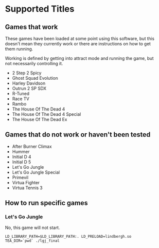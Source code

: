# Supported Titles

## Games that work

These games have been loaded at some point using this software, but this doesn't mean they currently work or there are instructions on how to get them running.

Working is defined by getting into attract mode and running the game, but not necessarily controlling it.

- 2 Step 2 Spicy
- Ghost Squad Evolution
- Harley Davidson
- Outrun 2 SP SDX
- R-Tuned
- Race TV
- Rambo
- The House Of The Dead 4
- The House Of The Dead 4 Special
- The House Of The Dead Ex

## Games that do not work or haven't been tested

- After Burner Climax
- Hummer
- Initial D 4
- Initial D 5
- Let's Go Jungle
- Let's Go Jungle Special
- Primevil
- Virtua Fighter
- Virtua Tennis 3

## How to run specific games

### Let's Go Jungle

No, this game will not start.

```LD_LIBRARY_PATH=$LD_LIBRARY_PATH:. LD_PRELOAD=lindbergh.so TEA_DIR=`pwd` ./lgj_final```
